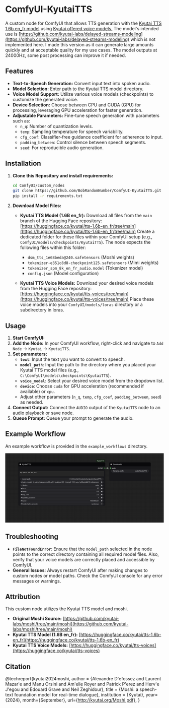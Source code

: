 # ComfyUI-KyutaiTTS


A custom node for ComfyUI that allows TTS generation with the [Kyutai TTS 1.6b en_fr model](https://huggingface.co/kyutai/tts-1.6b-en_fr) using [Kyutai offered voice models.](https://huggingface.co/kyutai/tts-voices)
The model's intended use is [https://github.com/kyutai-labs/delayed-streams-modeling](https://github.com/kyutai-labs/delayed-streams-modeling) which is not implemented here.
I made this version as it can generate large amounts quickly and at acceptable quality for my use cases.
The model outputs at 24000Hz, some post processing can improve it if needed.

## Features

*   **Text-to-Speech Generation:** Convert input text into spoken audio.
*   **Model Selection:** Enter path to the Kyutai TTS model directory.
*   **Voice Model Support:** Utilize various voice models (checkpoints) to customize the generated voice.
*   **Device Selection:** Choose between CPU and CUDA (GPU) for processing, leveraging GPU acceleration for faster generation.
*   **Adjustable Parameters:** Fine-tune speech generation with parameters such as:
    *   `n_q`: Number of quantization levels.
    *   `temp`: Sampling temperature for speech variability.
    *   `cfg_coef`: Classifier-free guidance coefficient for adherence to input.
    *   `padding_between`: Control silence between speech segments.
    *   `seed`: For reproducible audio generation.

## Installation

1.  **Clone this Repository and install requirements:**
    ```bash
    cd ComfyUI/custom_nodes
    git clone https://github.com/BobRandomNumber/ComfyUI-KyutaiTTS.git
    pip install -r requirements.txt
    ```

2.  **Download Model Files:**

    *   **Kyutai TTS Model (1.6B en_fr):**
        Download all files from the `main` branch of the Hugging Face repository:
        [https://huggingface.co/kyutai/tts-1.6b-en_fr/tree/main](https://huggingface.co/kyutai/tts-1.6b-en_fr/tree/main)
        Create a dedicated folder for these files within your ComfyUI setup (e.g., `ComfyUI/models/checkpoints/KyutaiTTS`). The node expects the following files within this folder:
        *   `dsm_tts_1e68beda@240.safetensors` (Moshi weights)
        *   `tokenizer-e351c8d8-checkpoint125.safetensors` (Mimi weights)
        *   `tokenizer_spm_8k_en_fr_audio.model` (Tokenizer model)
        *   `config.json` (Model configuration)

    *   **Kyutai TTS Voice Models:**
        Download your desired voice models from the Hugging Face repository:
        [https://huggingface.co/kyutai/tts-voices/tree/main](https://huggingface.co/kyutai/tts-voices/tree/main)
        Place these voice models into your `ComfyUI/models/loras` directory or a subdirectory in loras.

## Usage

1.  **Start ComfyUI:**
2.  **Add the Node:** In your ComfyUI workflow, right-click and navigate to `Add Node` -> `Kyutai` -> `KyutaiTTS`.
3.  **Set parameters:**
    *   **`text`**: Input the text you want to convert to speech.
    *   **`model_path`**: Input the path to the directory where you placed your Kyutai TTS model files (e.g., `C:\ComfyUI\models\checkpoints\KyutaiTTS`).
    *   **`voice_model`**: Select your desired voice model from the dropdown list.
    *   **`device`**: Choose `cuda` for GPU acceleration (recommended if available) or `cpu`.
    *   Adjust other parameters (`n_q`, `temp`, `cfg_coef`, `padding_between`, `seed`) as needed.
4.  **Connect Output:** Connect the `AUDIO` output of the `KyutaiTTS` node to an audio playback or save node.
5.  **Queue Prompt:** Queue your prompt to generate the audio.

## Example Workflow

An example workflow is provided in the `example_workflows` directory.

![ComfyUI-KyutaiTTS Workflow Example](example_workflows/KyutaiTTS.png)

## Troubleshooting

*   **`FileNotFoundError`**: Ensure that the `model_path` selected in the node points to the correct directory containing all required model files. Also, verify that your voice models are correctly placed and accessible by ComfyUI.
*   **General Issues**: Always restart ComfyUI after making changes to custom nodes or model paths. Check the ComfyUI console for any error messages or warnings.

## Attribution

This custom node utilizes the Kyutai TTS model and moshi.

*   **Original Moshi Source:** [https://github.com/kyutai-labs/moshi/tree/main/moshi](https://github.com/kyutai-labs/moshi/tree/main/moshi)
*   **Kyutai TTS Model (1.6B en_fr):** [https://huggingface.co/kyutai/tts-1.6b-en_fr](https://huggingface.co/kyutai/tts-1.6b-en_fr)
*   **Kyutai TTS Voice Models:** [https://huggingface.co/kyutai/tts-voices](https://huggingface.co/kyutai/tts-voices)

## Citation

@techreport{kyutai2024moshi,
    author = {Alexandre D\'efossez and Laurent Mazar\'e and Manu Orsini and Am\'elie Royer and
			  Patrick P\'erez and Herv\'e J\'egou and Edouard Grave and Neil Zeghidour},
    title = {Moshi: a speech-text foundation model for real-time dialogue},
    institution = {Kyutai},
    year={2024},
    month={September},
    url={http://kyutai.org/Moshi.pdf},
}
